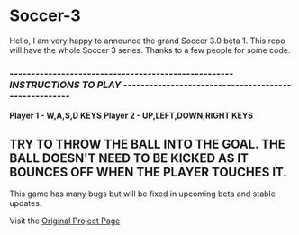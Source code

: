 # Soccer-3
Hello, I am very happy to announce the grand Soccer 3.0 beta 1. This repo will have the whole Soccer 3 series. Thanks to a few people for some code. 

### ---------------------------------------------------- ***INSTRUCTIONS TO PLAY*** -----------------------------------------------------

**Player 1 - W,A,S,D KEYS**
**Player 2 - UP,LEFT,DOWN,RIGHT KEYS**

**TRY TO THROW THE BALL INTO THE GOAL. THE BALL DOESN'T NEED TO BE KICKED AS IT BOUNCES OFF WHEN THE PLAYER TOUCHES IT.**
--------------------------------------------------------------------------------------------------------------------------------------------------------------------

This game has many bugs but will be fixed in upcoming beta and stable updates.

Visit the [Original Project Page](https://scratch.mit.edu/projects/516206682)
